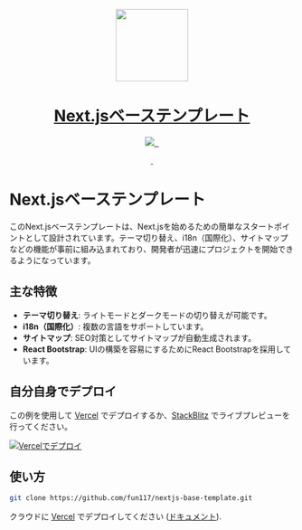 <p align="center">
  <a href="https://nextjs.org">
    <picture>
      <source media="(prefers-color-scheme: dark)" srcset="https://assets.vercel.com/image/upload/v1662130559/nextjs/Icon_dark_background.png">
      <img src="https://assets.vercel.com/image/upload/v1662130559/nextjs/Icon_light_background.png" height="128">
    </picture>
    <h1 align="center">Next.jsベーステンプレート</h1>
  </a>
</p>

<p align="center">
  <a aria-label="Vercel logo" href="https://vercel.com">
    <img src="https://img.shields.io/badge/MADE%20BY%20Vercel-000000.svg?style=for-the-badge&logo=Vercel&labelColor=000">
  </a>
  <a aria-label="NPM version" href="https://www.npmjs.com/package/next/v/14.2.2">
    <img alt="" src="https://img.shields.io/badge/V14.2.2-blue?style=for-the-badge&label=NPM&labelColor=black
    ">
  </a>
  <a aria-label="License" href="https://github.com/vercel/next.js/blob/canary/license.md">
    <img alt="" src="https://img.shields.io/npm/l/next.svg?style=for-the-badge&labelColor=000000">
  </a>
</p>

<p align="center">
  <a aria-label="README - English" href="../README.md">
    <img alt="" src="https://img.shields.io/badge/English-blue?style=for-the-badge">
  </a>
  <a aria-label="README - 日本語" href="./ja.md">
    <img alt="" src="https://img.shields.io/badge/日本語-blue?style=for-the-badge">
  </a>
</p>

# Next.jsベーステンプレート

このNext.jsベーステンプレートは、Next.jsを始めるための簡単なスタートポイントとして設計されています。テーマ切り替え、i18n（国際化）、サイトマップなどの機能が事前に組み込まれており、開発者が迅速にプロジェクトを開始できるようになっています。

## 主な特徴

- **テーマ切り替え**: ライトモードとダークモードの切り替えが可能です。
- **i18n（国際化）**: 複数の言語をサポートしています。
- **サイトマップ**: SEO対策としてサイトマップが自動生成されます。
- **React Bootstrap**: UIの構築を容易にするためにReact Bootstrapを採用しています。

## 自分自身でデプロイ

この例を使用して [Vercel](https://vercel.com?utm_source=github&utm_medium=readme&utm_campaign=next-example) でデプロイするか、[StackBlitz](https://stackblitz.com/github/fun117/nextjs-base-template) でライブプレビューを行ってください。

[![Vercelでデプロイ](https://vercel.com/button)](https://vercel.com/new/clone?repository-url=https://github.com/Fun117/nextjs-base-template&project-name=nextjs-base-template&repository-name=nextjs-base-template)

## 使い方

```bash
git clone https://github.com/fun117/nextjs-base-template.git
```

クラウドに [Vercel](https://vercel.com/new?utm_source=github&utm_medium=readme&utm_campaign=next-example) でデプロイしてください ([ドキュメント](https://nextjs.org/docs/deployment)).